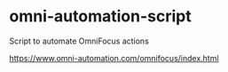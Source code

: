 # omni-automation-script
Script to automate OmniFocus actions

https://www.omni-automation.com/omnifocus/index.html
